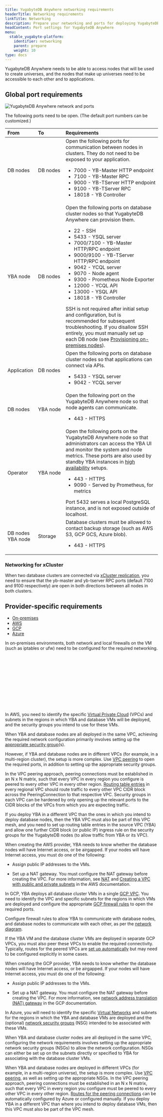 ```yaml
---
title: YugabyteDB Anywhere networking requirements
headerTitle: Networking requirements
linkTitle: Networking
description: Prepare your networking and ports for deploying YugabyteDB Anywhere.
headContent: Port settings for YugabyteDB Anywhere
menu:
  stable_yugabyte-platform:
    identifier: networking
    parent: prepare
    weight: 10
type: docs
---
```


YugabyteDB Anywhere needs to be able to access nodes that will be used to create universes, and the nodes that make up universes need to be accessible to each other and to applications.

## Global port requirements

![YugabyteDB Anywhere network and ports](/images/yb-platform/prepare/yba-networking.png)

The following ports need to be open. (The default port numbers can be customized.)

| From | To | Requirements |
| :--- | :--- | :--- |
| DB&nbsp;nodes | DB&nbsp;nodes | Open the following ports for communication between nodes in clusters. They do not need to be exposed to your application.<ul><li>7000 - YB-Master HTTP endpoint</li><li>7100 - YB-Master RPC</li><li>9000 - YB-TServer HTTP endpoint</li><li>9100 - YB-TServer RPC</li><li>18018 - YB Controller</li></ul> |
| YBA&nbsp;node | DB nodes | Open the following ports on database cluster nodes so that YugabyteDB Anywhere can provision them.<ul><li>22 - SSH</li><li>5433 - YSQL server</li><li>7000/7100 - YB-Master HTTP/RPC endpoint</li><li>9000/9100 - YB-TServer HTTP/RPC endpoint</li><li>9042 - YCQL server</li><li>9070 - Node agent</li><li>9300 - Prometheus Node Exporter</li><li>12000 - YCQL API</li><li>13000 - YSQL API</li><li>18018 - YB Controller</li></ul>SSH is not required after initial setup and configuration, but is recommended for subsequent troubleshooting. If you disallow SSH entirely, you must manually set up each DB node (see [Provisioning on-premises nodes](../server-nodes-software/software-on-prem-manual/)). |
| Application | DB nodes | Open the following ports on database cluster nodes so that applications can connect via APIs.<ul><li>5433 - YSQL server</li><li>9042 - YCQL server</li></ul> |
| DB nodes | YBA&nbsp;node | Open the following port on the YugabyteDB Anywhere node so that node agents can communicate.<ul><li>443 - HTTPS</li></ul> |
| Operator | YBA&nbsp;node | Open the following ports on the YugabyteDB Anywhere node so that administrators can access the YBA UI and monitor the system and node metrics. These ports are also used by standby YBA instances in [high availability](../../administer-yugabyte-platform/high-availability/) setups.<ul><li>443 - HTTPS</li><li>9090 - Served by Prometheus, for metrics</li></ul>Port 5432 serves a local PostgreSQL instance, and is not exposed outside of localhost. |
| DB nodes<br>YBA node | Storage | Database clusters must be allowed to contact backup storage (such as AWS S3, GCP GCS, Azure blob).<ul><li>443 - HTTPS</li></ul> |

### Networking for xCluster

When two database clusters are connected via [xCluster replication](../../create-deployments/async-replication-platform/), you need to ensure that the yb-master and yb-tserver RPC ports (default 7100 and 9100 respectively) are open in both directions between all nodes in both clusters.

## Provider-specific requirements

<ul class="nav nav-tabs-alt nav-tabs-yb custom-tabs">
  <li>
    <a href="#onprem" class="nav-link active" id="onprem-tab" data-toggle="tab"
      role="tab" aria-controls="onprem" aria-selected="true">
      <i class="fa-solid fa-building"></i>
      On-premises
    </a>
  </li>
  <li>
    <a href="#aws" class="nav-link" id="aws-tab" data-toggle="tab"
      role="tab" aria-controls="aws" aria-selected="false">
      <i class="fa-brands fa-aws"></i>
      AWS
    </a>
  </li>
  <li>
    <a href="#gcp" class="nav-link" id="gcp-tab" data-toggle="tab"
      role="tab" aria-controls="gcp" aria-selected="false">
      <i class="fa-brands fa-google"></i>
      GCP
    </a>
  </li>
  <li>
    <a href="#azure" class="nav-link" id="azure-tab" data-toggle="tab"
      role="tab" aria-controls="azure" aria-selected="false">
      <i class="fa-brands fa-microsoft"></i>
      Azure
    </a>
  </li>
</ul>

<div class="tab-content">
  <div id="onprem" class="tab-pane fade show active" role="tabpanel" aria-labelledby="onprem-tab">

In on-premises environments, both network and local firewalls on the VM (such as iptables or ufw) need to be configured for the required networking.

&nbsp;

&nbsp;

&nbsp;

&nbsp;

&nbsp;

&nbsp;

  </div>

  <div id="aws" class="tab-pane fade" role="tabpanel" aria-labelledby="aws-tab">

In AWS, you need to identify the specific [Virtual Private Cloud](https://docs.aws.amazon.com/vpc/latest/userguide/what-is-amazon-vpc.html) (VPCs) and subnets in the regions in which YBA and database VMs will be deployed, and the security groups you intend to use for these VMs.

When YBA and database nodes are all deployed in the same VPC, achieving the required network configuration primarily involves setting up the [appropriate security group](https://docs.aws.amazon.com/vpc/latest/userguide/vpc-security-groups.html)(s).

However, if YBA and database nodes are in different VPCs (for example, in a multi-region cluster), the setup is more complex. Use [VPC peering](https://docs.aws.amazon.com/vpc/latest/peering/vpc-peering-basics.html) to open the required ports, in addition to setting up the appropriate security groups.

In the VPC peering approach, peering connections must be established in an N x N matrix, such that every VPC in every region you configure is peered to every other VPC in every other region. [Routing table entries](https://docs.aws.amazon.com/vpc/latest/peering/vpc-peering-routing.html) in every regional VPC should route traffic to every other VPC CIDR block across the PeeringConnection to that respective VPC. Security groups in each VPC can be hardened by only opening up the relevant ports to the CIDR blocks of the VPCs from which you are expecting traffic.

If you deploy YBA in a different VPC than the ones in which you intend to deploy database nodes, then the YBA VPC must also be part of this VPC mesh, and you need to set up routing table entries in the source VPC (YBA) and allow one further CIDR block (or public IP) ingress rule on the security groups for the YugabyteDB nodes (to allow traffic from YBA or its VPC).

When creating the AWS provider, YBA needs to know whether the database nodes will have Internet access, or be airgapped. If your nodes will have Internet access, you must do one of the following:

- Assign public IP addresses to the VMs.
- Set up a NAT gateway. You must configure the NAT gateway before creating the VPC. For more information, see [NAT](https://docs.aws.amazon.com/vpc/latest/userguide/vpc-nat.html) and [Creating a VPC with public and private subnets](https://docs.aws.amazon.com/AmazonECS/latest/developerguide/create-public-private-vpc.html) in the AWS documentation.

  </div>

  <div id="gcp" class="tab-pane fade" role="tabpanel" aria-labelledby="gcp-tab">

In GCP, YBA deploys all database cluster VMs in a single [GCP VPC](https://cloud.google.com/vpc/docs/vpc). You need to identify the VPC and specific subnets for the regions in which VMs are deployed and configure the appropriate [GCP firewall rules](https://cloud.google.com/firewall/docs/using-firewalls) to open the required ports.

Configure firewall rules to allow YBA to communicate with database nodes, and database nodes to communicate with each other, as per the [network diagram](#global-port-requirements).

If the YBA VM and the database cluster VMs are deployed in separate GCP VPCs, you must also peer these VPCs to enable the required connectivity. Typically, routes for the peered VPCs are [set up automatically](https://cloud.google.com/vpc/docs/vpc-peering#route-exchange-options) but may need to be configured explicitly in some cases.

When creating the GCP provider, YBA needs to know whether the database nodes will have Internet access, or be airgapped. If your nodes will have Internet access, you must do one of the following:

- Assign public IP addresses to the VMs.
- Set up a NAT gateway. You must configure the NAT gateway before creating the VPC. For more information, see [network address translation (NAT) gateway](https://cloud.google.com/nat/docs/overview) in the GCP documentation.

  </div>

  <div id="azure" class="tab-pane fade" role="tabpanel" aria-labelledby="azure-tab">

In Azure, you will need to identify the specific [Virtual Networks](https://learn.microsoft.com/en-us/azure/virtual-network/virtual-networks-overview) and subnets for the regions in which the YBA and database VMs are deployed and the (optional) [network security groups](https://learn.microsoft.com/en-us/azure/virtual-network/network-security-groups-overview) (NSG) intended to be associated with these VMs.

When YBA and database cluster nodes are all deployed in the same VPC, configuring the network requirements involves setting up the appropriate network security groups (NSGs) to allow the network configuration. NSGs can either be set up on the subnets directly or specified to YBA for associating with the database cluster VMs.

When YBA and database nodes are deployed in different VPCs (for example, in a multi-region universe), the setup is more complex. Use [VPC peering](https://learn.microsoft.com/en-us/azure/virtual-network/tutorial-connect-virtual-networks-porta), as well as setting up the appropriate NSGs. In the VPC peering approach, peering connections must be established in an N x N matrix, such that every VPC in every region you configure must be peered to every other VPC in every other region. [Routes for the peering connections](https://learn.microsoft.com/en-us/azure/virtual-network/virtual-networks-udr-overview#:~:text=Virtual%20network%20(VNet)%20peering) can be automatically configured by Azure or configured manually. If you deploy YBA in a different VPC than where you intend to deploy database VMs, then this VPC must also be part of the VPC mesh.

  </div>
</div>
